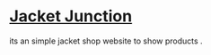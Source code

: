 # [Jacket Junction](https://therahul-patel.github.io/JacketJunction/)
its an simple jacket shop website to show products .
